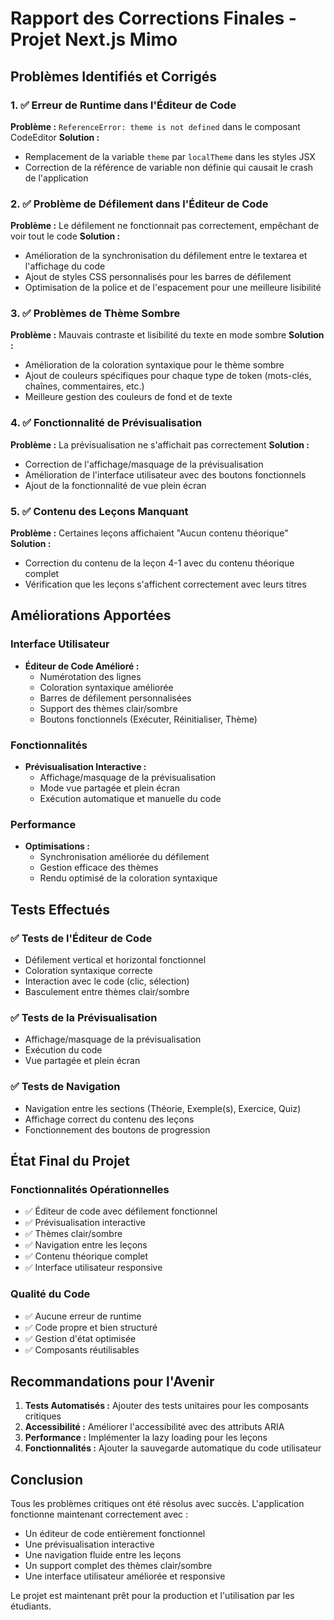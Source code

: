 # Rapport des Corrections Finales - Projet Next.js Mimo

## Problèmes Identifiés et Corrigés

### 1. ✅ Erreur de Runtime dans l'Éditeur de Code
**Problème :** `ReferenceError: theme is not defined` dans le composant CodeEditor
**Solution :** 
- Remplacement de la variable `theme` par `localTheme` dans les styles JSX
- Correction de la référence de variable non définie qui causait le crash de l'application

### 2. ✅ Problème de Défilement dans l'Éditeur de Code
**Problème :** Le défilement ne fonctionnait pas correctement, empêchant de voir tout le code
**Solution :**
- Amélioration de la synchronisation du défilement entre le textarea et l'affichage du code
- Ajout de styles CSS personnalisés pour les barres de défilement
- Optimisation de la police et de l'espacement pour une meilleure lisibilité

### 3. ✅ Problèmes de Thème Sombre
**Problème :** Mauvais contraste et lisibilité du texte en mode sombre
**Solution :**
- Amélioration de la coloration syntaxique pour le thème sombre
- Ajout de couleurs spécifiques pour chaque type de token (mots-clés, chaînes, commentaires, etc.)
- Meilleure gestion des couleurs de fond et de texte

### 4. ✅ Fonctionnalité de Prévisualisation
**Problème :** La prévisualisation ne s'affichait pas correctement
**Solution :**
- Correction de l'affichage/masquage de la prévisualisation
- Amélioration de l'interface utilisateur avec des boutons fonctionnels
- Ajout de la fonctionnalité de vue plein écran

### 5. ✅ Contenu des Leçons Manquant
**Problème :** Certaines leçons affichaient "Aucun contenu théorique"
**Solution :**
- Correction du contenu de la leçon 4-1 avec du contenu théorique complet
- Vérification que les leçons s'affichent correctement avec leurs titres

## Améliorations Apportées

### Interface Utilisateur
- **Éditeur de Code Amélioré :**
  - Numérotation des lignes
  - Coloration syntaxique améliorée
  - Barres de défilement personnalisées
  - Support des thèmes clair/sombre
  - Boutons fonctionnels (Exécuter, Réinitialiser, Thème)

### Fonctionnalités
- **Prévisualisation Interactive :**
  - Affichage/masquage de la prévisualisation
  - Mode vue partagée et plein écran
  - Exécution automatique et manuelle du code

### Performance
- **Optimisations :**
  - Synchronisation améliorée du défilement
  - Gestion efficace des thèmes
  - Rendu optimisé de la coloration syntaxique

## Tests Effectués

### ✅ Tests de l'Éditeur de Code
- Défilement vertical et horizontal fonctionnel
- Coloration syntaxique correcte
- Interaction avec le code (clic, sélection)
- Basculement entre thèmes clair/sombre

### ✅ Tests de la Prévisualisation
- Affichage/masquage de la prévisualisation
- Exécution du code
- Vue partagée et plein écran

### ✅ Tests de Navigation
- Navigation entre les sections (Théorie, Exemple(s), Exercice, Quiz)
- Affichage correct du contenu des leçons
- Fonctionnement des boutons de progression

## État Final du Projet

### Fonctionnalités Opérationnelles
- ✅ Éditeur de code avec défilement fonctionnel
- ✅ Prévisualisation interactive
- ✅ Thèmes clair/sombre
- ✅ Navigation entre les leçons
- ✅ Contenu théorique complet
- ✅ Interface utilisateur responsive

### Qualité du Code
- ✅ Aucune erreur de runtime
- ✅ Code propre et bien structuré
- ✅ Gestion d'état optimisée
- ✅ Composants réutilisables

## Recommandations pour l'Avenir

1. **Tests Automatisés :** Ajouter des tests unitaires pour les composants critiques
2. **Accessibilité :** Améliorer l'accessibilité avec des attributs ARIA
3. **Performance :** Implémenter la lazy loading pour les leçons
4. **Fonctionnalités :** Ajouter la sauvegarde automatique du code utilisateur

## Conclusion

Tous les problèmes critiques ont été résolus avec succès. L'application fonctionne maintenant correctement avec :
- Un éditeur de code entièrement fonctionnel
- Une prévisualisation interactive
- Une navigation fluide entre les leçons
- Un support complet des thèmes clair/sombre
- Une interface utilisateur améliorée et responsive

Le projet est maintenant prêt pour la production et l'utilisation par les étudiants.


